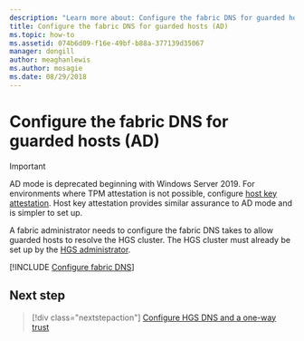 ```yaml
---
description: "Learn more about: Configure the fabric DNS for guarded hosts (AD)"
title: Configure the fabric DNS for guarded hosts (AD)
ms.topic: how-to
ms.assetid: 074b6d09-f16e-49bf-b88a-377139d35067
manager: dongill
author: meaghanlewis
ms.author: mosagie
ms.date: 08/29/2018
---
```


# Configure the fabric DNS for guarded hosts (AD)


>[!IMPORTANT]
>AD mode is deprecated beginning with Windows Server 2019. For environments where TPM attestation is not possible, configure [host key attestation](guarded-fabric-initialize-hgs-key-mode.md). Host key attestation provides similar assurance to AD mode and is simpler to set up.

A fabric administrator needs to configure the fabric DNS takes to allow guarded hosts to resolve the HGS cluster.
The HGS cluster must already be set up by the [HGS administrator](/windows-server/security/guarded-fabric-shielded-vm/guarded-fabric-initialize-hgs).



[!INCLUDE [Configure fabric DNS](../../../includes/guarded-fabric-configure-fabric-dns.md)]


## Next step

> [!div class="nextstepaction"]
> [Configure HGS DNS and a one-way trust](guarded-fabric-configure-dns-forwarding-and-trust.md)
